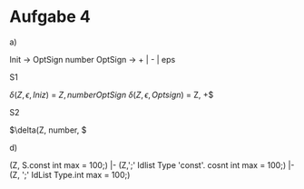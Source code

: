 # Aufgabe 4

a)

Init -> OptSign number
OptSign -> + | - | eps

S1

$\delta(Z,\epsilon,Iniz$) = $Z, number OptSign$
$\delta(Z,\epsilon,Optsign$) = Z, +$

S2

$\delta(Z, number, $


d)

(Z, S.const int max = 100;)
|- (Z,';' Idlist Type 'const'. cosnt int max = 100;)
|- (Z, ';' IdList Type.int max = 100;)